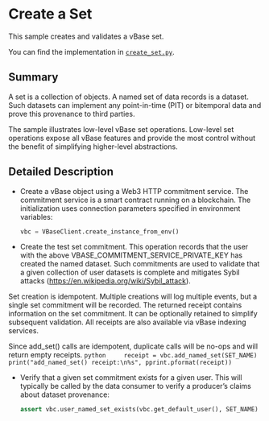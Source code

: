 <!-- omit in toc -->

# Create a Set

This sample creates and validates a vBase set.

You can find the implementation in [`create_set.py`](https://github.com/validityBase/vbase-py-samples/blob/main/samples/create_set.py).

## Summary<a href="#summary" id="summary"></a>

A set is a collection of objects. A named set of data records is a dataset. Such datasets can implement any point-in-time (PIT) or bitemporal data and prove this provenance to third parties.

The sample illustrates low-level vBase set operations. Low-level set operations expose all vBase features and provide the most control without the benefit of simplifying higher-level abstractions.

## Detailed Description<a href="#detailed-description" id="detailed-description"></a>

- Create a vBase object using a Web3 HTTP commitment service.
  The commitment service is a smart contract running on a blockchain. The initialization uses connection parameters specified in environment variables:
  ```python
  vbc = VBaseClient.create_instance_from_env()
  ```
- Create the test set commitment.
  This operation records that the user with the above VBASE_COMMITMENT_SERVICE_PRIVATE_KEY has created the named dataset. Such commitments are used to validate that a given collection of user datasets is complete and mitigates Sybil attacks (https://en.wikipedia.org/wiki/Sybil_attack).

Set creation is idempotent. Multiple creations will log multiple events, but a single set commitment will be recorded. The returned receipt contains information on the set commitment. It can be optionally retained to simplify subsequent validation. All receipts are also available via vBase indexing services.

Since add_set() calls are idempotent, duplicate calls will be no-ops and will return empty receipts.
`python     receipt = vbc.add_named_set(SET_NAME)     print("add_named_set() receipt:\n%s", pprint.pformat(receipt))     `

- Verify that a given set commitment exists for a given user.
  This will typically be called by the data consumer to verify a producer’s claims about dataset provenance:
  ```python
  assert vbc.user_named_set_exists(vbc.get_default_user(), SET_NAME)
  ```
